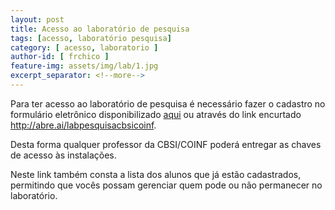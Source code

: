 ```yaml
---
layout: post
title: Acesso ao laboratório de pesquisa
tags: [acesso, laboratório pesquisa]
category: [ acesso, laboratorio ]
author-id: [ frchico ]
feature-img: assets/img/lab/1.jpg
excerpt_separator: <!--more-->
---
```


Para ter acesso ao laboratório de pesquisa é necessário fazer o cadastro no formulário eletrônico <!--more-->disponibilizado [aqui](https://forms.gle/DRYwnfGJ7pUeYNMB9) ou através do link encurtado http://abre.ai/labpesquisacbsicoinf.

Desta forma qualquer professor da CBSI/COINF poderá entregar as chaves de acesso às instalações.

Neste link também consta a lista dos alunos que já estão cadastrados, permitindo que vocês possam gerenciar quem pode ou não permanecer no laboratório.
